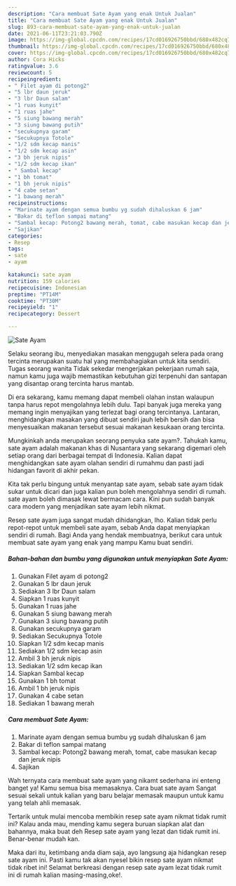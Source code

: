 ```yaml
---
description: "Cara membuat Sate Ayam yang enak Untuk Jualan"
title: "Cara membuat Sate Ayam yang enak Untuk Jualan"
slug: 893-cara-membuat-sate-ayam-yang-enak-untuk-jualan
date: 2021-06-11T23:21:03.790Z
image: https://img-global.cpcdn.com/recipes/17cd016926750bbd/680x482cq70/sate-ayam-foto-resep-utama.jpg
thumbnail: https://img-global.cpcdn.com/recipes/17cd016926750bbd/680x482cq70/sate-ayam-foto-resep-utama.jpg
cover: https://img-global.cpcdn.com/recipes/17cd016926750bbd/680x482cq70/sate-ayam-foto-resep-utama.jpg
author: Cora Hicks
ratingvalue: 3.6
reviewcount: 5
recipeingredient:
- " Filet ayam di potong2"
- "5 lbr daun jeruk"
- "3 lbr Daun salam"
- "1 ruas kunyit"
- "1 ruas jahe"
- "5 siung bawang merah"
- "3 siung bawang putih"
- "secukupnya garam"
- "Secukupnya Totole"
- "1/2 sdm kecap manis"
- "1/2 sdm kecap asin"
- "3 bh jeruk nipis"
- "1/2 sdm kecap ikan"
- " Sambal kecap"
- "1 bh tomat"
- "1 bh jeruk nipis"
- "4 cabe setan"
- "1 bawang merah"
recipeinstructions:
- "Marinate ayam dengan semua bumbu yg sudah dihaluskan 6 jam"
- "Bakar di teflon sampai matang"
- "Sambal kecap: Potong2 bawang merah, tomat, cabe masukan kecap dan jeruk nipis"
- "Sajikan"
categories:
- Resep
tags:
- sate
- ayam

katakunci: sate ayam 
nutrition: 159 calories
recipecuisine: Indonesian
preptime: "PT14M"
cooktime: "PT30M"
recipeyield: "1"
recipecategory: Dessert

---
```



![Sate Ayam](https://img-global.cpcdn.com/recipes/17cd016926750bbd/680x482cq70/sate-ayam-foto-resep-utama.jpg)

Selaku seorang ibu, menyediakan masakan menggugah selera pada orang tercinta merupakan suatu hal yang membahagiakan untuk kita sendiri. Tugas seorang  wanita Tidak sekedar mengerjakan pekerjaan rumah saja, namun kamu juga wajib memastikan kebutuhan gizi terpenuhi dan santapan yang disantap orang tercinta harus mantab.

Di era  sekarang, kamu memang dapat membeli olahan instan walaupun tanpa harus repot mengolahnya lebih dulu. Tapi banyak juga mereka yang memang ingin menyajikan yang terlezat bagi orang tercintanya. Lantaran, menghidangkan masakan yang dibuat sendiri jauh lebih bersih dan bisa menyesuaikan makanan tersebut sesuai makanan kesukaan orang tercinta. 



Mungkinkah anda merupakan seorang penyuka sate ayam?. Tahukah kamu, sate ayam adalah makanan khas di Nusantara yang sekarang digemari oleh setiap orang dari berbagai tempat di Indonesia. Kalian dapat menghidangkan sate ayam olahan sendiri di rumahmu dan pasti jadi hidangan favorit di akhir pekan.

Kita tak perlu bingung untuk menyantap sate ayam, sebab sate ayam tidak sukar untuk dicari dan juga kalian pun boleh mengolahnya sendiri di rumah. sate ayam boleh dimasak lewat bermacam cara. Kini pun sudah banyak cara modern yang menjadikan sate ayam lebih nikmat.

Resep sate ayam juga sangat mudah dihidangkan, lho. Kalian tidak perlu repot-repot untuk membeli sate ayam, sebab Anda dapat menyiapkan sendiri di rumah. Bagi Anda yang hendak membuatnya, berikut cara untuk membuat sate ayam yang enak yang mampu Kamu buat sendiri.

<!--inarticleads1-->

##### Bahan-bahan dan bumbu yang digunakan untuk menyiapkan Sate Ayam:

1. Gunakan  Filet ayam di potong2
1. Gunakan 5 lbr daun jeruk
1. Sediakan 3 lbr Daun salam
1. Siapkan 1 ruas kunyit
1. Gunakan 1 ruas jahe
1. Gunakan 5 siung bawang merah
1. Gunakan 3 siung bawang putih
1. Gunakan secukupnya garam
1. Sediakan Secukupnya Totole
1. Siapkan 1/2 sdm kecap manis
1. Sediakan 1/2 sdm kecap asin
1. Ambil 3 bh jeruk nipis
1. Sediakan 1/2 sdm kecap ikan
1. Siapkan  Sambal kecap
1. Gunakan 1 bh tomat
1. Ambil 1 bh jeruk nipis
1. Gunakan 4 cabe setan
1. Sediakan 1 bawang merah




<!--inarticleads2-->

##### Cara membuat Sate Ayam:

1. Marinate ayam dengan semua bumbu yg sudah dihaluskan 6 jam
1. Bakar di teflon sampai matang
1. Sambal kecap: Potong2 bawang merah, tomat, cabe masukan kecap dan jeruk nipis
1. Sajikan




Wah ternyata cara membuat sate ayam yang nikamt sederhana ini enteng banget ya! Kamu semua bisa memasaknya. Cara buat sate ayam Sangat sesuai sekali untuk kalian yang baru belajar memasak maupun untuk kamu yang telah ahli memasak.

Tertarik untuk mulai mencoba membikin resep sate ayam nikmat tidak rumit ini? Kalau anda mau, mending kamu segera buruan siapkan alat dan bahannya, maka buat deh Resep sate ayam yang lezat dan tidak rumit ini. Benar-benar mudah kan. 

Maka dari itu, ketimbang anda diam saja, ayo langsung aja hidangkan resep sate ayam ini. Pasti kamu tak akan nyesel bikin resep sate ayam nikmat tidak ribet ini! Selamat berkreasi dengan resep sate ayam lezat tidak rumit ini di rumah kalian masing-masing,oke!.

